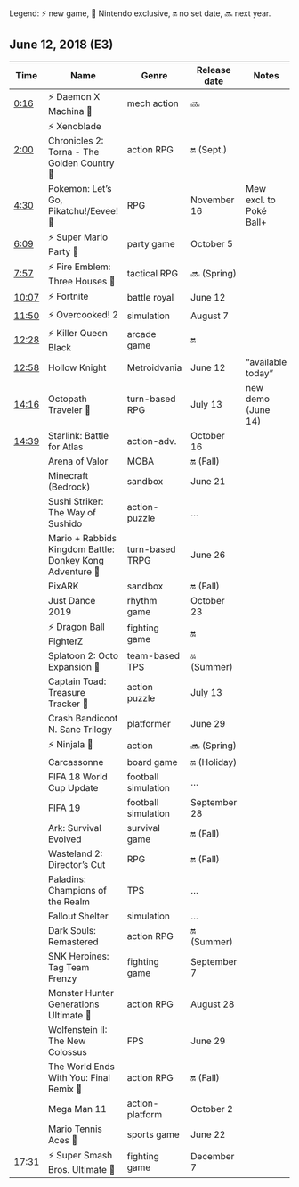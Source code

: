 Legend: ⚡️ new game, 🚥 Nintendo exclusive, 🔛 no set date, 🔜 next year.

## June 12, 2018 (E3)

Time | Name | Genre | Release date | Notes
---- | --- | --- | --- | ---
[0:16](https://youtu.be/akohTFyGu88?t=16s) | ⚡️ Daemon X Machina 🚥 | mech action | 🔜
[2:00](https://youtu.be/akohTFyGu88?t=2m0s) | ⚡️ Xenoblade Chronicles 2:<br>Torna - The Golden Country 🚥 | action RPG | 🔛 (Sept.)
[4:30](https://youtu.be/akohTFyGu88?t=4m30s) | Pokemon: Let’s Go, Pikatchu!/Eevee! 🚥 | RPG | November 16 | Mew excl. to Poké Ball+
[6:09](https://youtu.be/akohTFyGu88?t=6m9s) | ⚡️ Super Mario Party 🚥 | party game | October 5
[7:57](https://youtu.be/akohTFyGu88?t=7m57s) | ⚡️ Fire Emblem: Three Houses 🚥 | tactical RPG | 🔜 (Spring)
[10:07](https://youtu.be/akohTFyGu88?t=10m07s) | ⚡️ Fortnite | battle royal | June 12
[11:50](https://youtu.be/akohTFyGu88?t=11m50s) | ⚡️ Overcooked! 2 | simulation | August 7
[12:28](https://youtu.be/akohTFyGu88?t=11m50s) | ⚡️ Killer Queen Black | arcade game | 🔛
[12:58](https://youtu.be/akohTFyGu88?t=12m58s) | Hollow Knight | Metroidvania | June 12 | “available today”
[14:16](https://youtu.be/akohTFyGu88?t=14m16s) | Octopath Traveler 🚥 | turn-based RPG | July 13 | new demo (June 14)
[14:39](https://youtu.be/akohTFyGu88?t=14m39s) | Starlink: Battle for Atlas | action-adv. | October 16
| | Arena of Valor | MOBA | 🔛 (Fall)
| | Minecraft (Bedrock) | sandbox | June 21 
| | Sushi Striker: The Way of Sushido | action-puzzle | … 
| | Mario + Rabbids Kingdom Battle:<br>Donkey Kong Adventure 🚥 | turn-based TRPG | June 26 
| | PixARK | sandbox | 🔛 (Fall)
| | Just Dance 2019 | rhythm game | October 23
| | ⚡️ Dragon Ball FighterZ | fighting game | 🔛
| | Splatoon 2: Octo Expansion 🚥 | team-based TPS | 🔛 (Summer)
| | Captain Toad: Treasure Tracker 🚥 | action puzzle | July 13 
| | Crash Bandicoot N. Sane Trilogy | platformer | June 29 
| | ⚡️ Ninjala 🚥 | action | 🔜 (Spring)
| | Carcassonne | board game | 🔛 (Holiday)
| | FIFA 18 World Cup Update | football simulation | …
| | FIFA 19 | football simulation | September 28
| | Ark: Survival Evolved | survival game | 🔛 (Fall)
| | Wasteland 2: Director’s Cut | RPG | 🔛 (Fall)
| | Paladins: Champions of the Realm | TPS | …
| | Fallout Shelter | simulation | …
| | Dark Souls: Remastered | action RPG | 🔛 (Summer)
| | SNK Heroines: Tag Team Frenzy | fighting game | September 7 
| | Monster Hunter Generations Ultimate 🚥 | action RPG | August 28
| | Wolfenstein II: The New Colossus | FPS | June 29 
| | The World Ends With You: Final Remix 🚥 | action RPG | 🔛 (Fall)
| | Mega Man 11 | action-platform | October 2
| | Mario Tennis Aces 🚥 | sports game | June 22 
[17:31](https://youtu.be/akohTFyGu88?t=17m31s) | ⚡️ Super Smash Bros. Ultimate 🚥 | fighting game | December 7 
